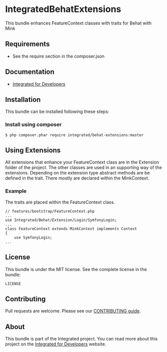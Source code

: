 # IntegratedBehatExtensions #
This bundle enhances FeatureContext classes with traits for Behat with Mink  

## Requirements ##
* See the require section in the composer.json

## Documentation ##
* [Integrated for Developers](http://integratedfordevelopers.com/ "Integrated for Developers")

## Installation ##
This bundle can be installed following these steps:

### Install using composer ###

    $ php composer.phar require integrated/behat-extensions:master

## Using Extensions ##
All extensions that enhance your FeatureContext class are in the Extension folder of the project.
The other classes are used in an supporting way of the extensions. 
Depending on the extension type abstract methods are be defined in the trait.
There mostly are declared within the MinkContext.

### Example ###
The traits are placed within the FeatureContext class.  

    // features/bootstrap/FeatureContext.php
    ...
    use Integrated/Behat/Extension/Login/SymfonyLogin;
    ...
    class FeatureContext extends MinkContext implements Context    
    {
        use SymfonyLogin; 
    ...    


## License ##
This bundle is under the MIT license. See the complete license in the bundle:

    LICENSE

## Contributing ##
Pull requests are welcome. Please see our [CONTRIBUTING guide](http://integratedfordevelopers.com/contributing "CONTRIBUTING guide").

## About ##
This bundle is part of the Integrated project. You can read more about this project on the
[Integrated for Developers](http://integratedfordevelopers.com/ "Integrated for Developers") website.
